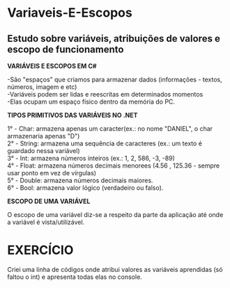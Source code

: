 # Variaveis-E-Escopos

## Estudo sobre variáveis, atribuições de valores e escopo de funcionamento

**VARIÁVEIS E ESCOPOS EM C#**

-São "espaços" que criamos para armazenar dados (informações - textos, números, imagem e etc)  
-Variáveis podem ser lidas e reescritas em determinados momentos  
-Elas ocupam um espaço físico dentro da memória do PC.

**TIPOS PRIMITIVOS DAS VARIÁVEIS NO .NET**

1° - Char: armazena apenas um caracter(ex.: no nome "DANIEL", o char armazenaria apenas "D")  
2° - String: armazena uma sequência de caracteres (ex.: um texto é guardado nessa variável)  
3° - Int: armazena números inteiros (ex.: 1, 2, 586, -3, -89)  
4° - Float: armazena números decimais menorees (4.56 , 125.36 - sempre usar ponto em vez de vírgulas)  
5° - Double: armazena números decimais maiores.  
6° - Bool: armazena valor lógico (verdadeiro ou falso).

**ESCOPO DE UMA VARIÁVEL**

O escopo de uma variável diz-se a respeito da parte da aplicação até onde a variável é vista/utilizável.

# **EXERCÍCIO**

Criei uma linha de códigos onde atribui valores as variáveis aprendidas (só faltou o int) e apresenta todas elas no console.
